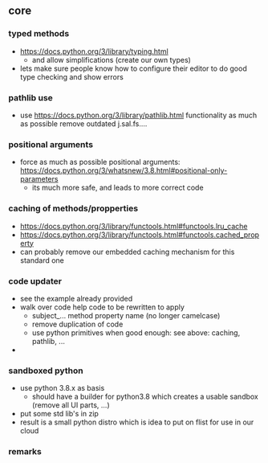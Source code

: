 
## core

### typed methods

- https://docs.python.org/3/library/typing.html
    - and allow simplifications (create our own types)
- lets make sure people know how to configure their editor to do good type checking and show errors

### pathlib use

- use https://docs.python.org/3/library/pathlib.html functionality as much as possible remove outdated j.sal.fs....


### positional arguments

- force as much as possible positional arguments: https://docs.python.org/3/whatsnew/3.8.html#positional-only-parameters
    - its much more safe, and leads to more correct code

### caching of methods/propperties

- https://docs.python.org/3/library/functools.html#functools.lru_cache
- https://docs.python.org/3/library/functools.html#functools.cached_property
- can probably remove our embedded caching mechanism for this standard one

### code updater

- see the example already provided
- walk over code help code to be rewritten to apply
    - subject_... method property name (no longer camelcase)
    - remove duplication of code
    - use python primitives when good enough: see above: caching, pathlib, ...
- 

### sandboxed python

- use python 3.8.x as basis 
    - should have a builder for python3.8 which creates a usable sandbox (remove all UI parts, ...)
- put some std lib's in zip 
- result is a small python distro which is idea to put on flist for use in our cloud

### remarks
